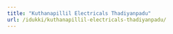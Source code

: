 ```yaml
---
title: "Kuthanapillil Electricals Thadiyanpadu"
url: /idukki/kuthanapillil-electricals-thadiyanpadu/
---
```

